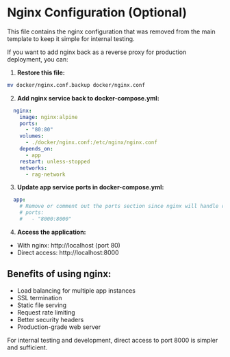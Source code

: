 # Nginx Configuration (Optional)

This file contains the nginx configuration that was removed from the main template to keep it simple for internal testing.

If you want to add nginx back as a reverse proxy for production deployment, you can:

1. **Restore this file:**
```bash
mv docker/nginx.conf.backup docker/nginx.conf
```

2. **Add nginx service back to docker-compose.yml:**
```yaml
  nginx:
    image: nginx:alpine
    ports:
      - "80:80"
    volumes:
      - ./docker/nginx.conf:/etc/nginx/nginx.conf
    depends_on:
      - app
    restart: unless-stopped
    networks:
      - rag-network
```

3. **Update app service ports in docker-compose.yml:**
```yaml
  app:
    # Remove or comment out the ports section since nginx will handle routing
    # ports:
    #   - "8000:8000"
```

4. **Access the application:**
- With nginx: http://localhost (port 80)
- Direct access: http://localhost:8000

## Benefits of using nginx:
- Load balancing for multiple app instances
- SSL termination
- Static file serving
- Request rate limiting
- Better security headers
- Production-grade web server

For internal testing and development, direct access to port 8000 is simpler and sufficient.

